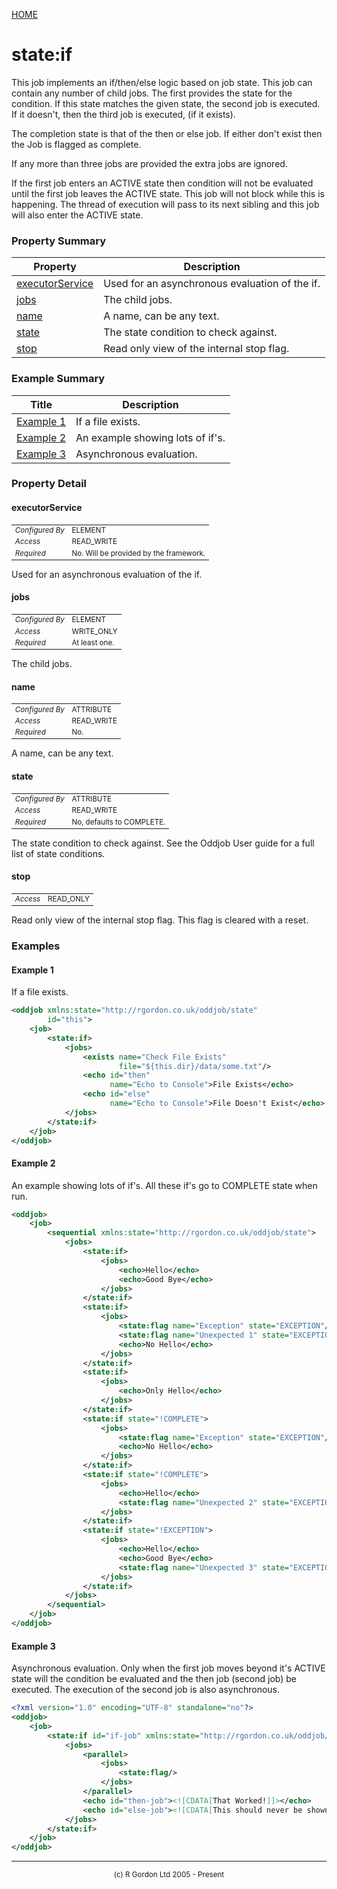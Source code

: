 [HOME](../../../README.md)
# state:if

This job implements an if/then/else logic based on job state. This job can
contain any number of child jobs. The first provides the state for
the condition.
If this state matches the given state, the second job is
executed. If it doesn't, then the third job is executed, (if it exists).


The completion state is that of the then or else job. If either don't
exist then the Job is flagged as complete.


If any more than three jobs are provided the extra jobs are ignored.


If the first job enters an ACTIVE state then condition will not be
evaluated until the first job leaves the ACTIVE state. This job will
not block while this is happening. The thread of execution will pass
to its next sibling and this job will also enter the ACTIVE state.

### Property Summary

| Property | Description |
| -------- | ----------- |
| [executorService](#propertyexecutorService) | Used for an asynchronous evaluation of the if. | 
| [jobs](#propertyjobs) | The child jobs. | 
| [name](#propertyname) | A name, can be any text. | 
| [state](#propertystate) | The state condition to check against. | 
| [stop](#propertystop) | Read only view of the internal stop flag. | 


### Example Summary

| Title | Description |
| ----- | ----------- |
| [Example 1](#example1) | If a file exists. |
| [Example 2](#example2) | An example showing lots of if's. |
| [Example 3](#example3) | Asynchronous evaluation. |


### Property Detail
#### executorService <a name="propertyexecutorService"></a>

<table style='font-size:smaller'>
      <tr><td><i>Configured By</i></td><td>ELEMENT</td></tr>
      <tr><td><i>Access</i></td><td>READ_WRITE</td></tr>
      <tr><td><i>Required</i></td><td>No. Will be provided by the framework.</td></tr>
</table>

Used for an asynchronous evaluation of the if.

#### jobs <a name="propertyjobs"></a>

<table style='font-size:smaller'>
      <tr><td><i>Configured By</i></td><td>ELEMENT</td></tr>
      <tr><td><i>Access</i></td><td>WRITE_ONLY</td></tr>
      <tr><td><i>Required</i></td><td>At least one.</td></tr>
</table>

The child jobs.

#### name <a name="propertyname"></a>

<table style='font-size:smaller'>
      <tr><td><i>Configured By</i></td><td>ATTRIBUTE</td></tr>
      <tr><td><i>Access</i></td><td>READ_WRITE</td></tr>
      <tr><td><i>Required</i></td><td>No.</td></tr>
</table>

A name, can be any text.

#### state <a name="propertystate"></a>

<table style='font-size:smaller'>
      <tr><td><i>Configured By</i></td><td>ATTRIBUTE</td></tr>
      <tr><td><i>Access</i></td><td>READ_WRITE</td></tr>
      <tr><td><i>Required</i></td><td>No, defaults to COMPLETE.</td></tr>
</table>

The state condition to check against.
See the Oddjob User guide for a full list of state conditions.

#### stop <a name="propertystop"></a>

<table style='font-size:smaller'>
      <tr><td><i>Access</i></td><td>READ_ONLY</td></tr>
</table>

Read only view of the internal stop flag.
This flag is cleared with a reset.


### Examples
#### Example 1 <a name="example1"></a>

If a file exists.


```xml
<oddjob xmlns:state="http://rgordon.co.uk/oddjob/state"
        id="this">
    <job>
        <state:if>
            <jobs>
                <exists name="Check File Exists"
                        file="${this.dir}/data/some.txt"/>
                <echo id="then"
                      name="Echo to Console">File Exists</echo>
                <echo id="else"
                      name="Echo to Console">File Doesn't Exist</echo>
            </jobs>
        </state:if>
    </job>
</oddjob>

```


#### Example 2 <a name="example2"></a>

An example showing lots of if's. All these if's go to COMPLETE state
when run.


```xml
<oddjob>
    <job>
        <sequential xmlns:state="http://rgordon.co.uk/oddjob/state">
            <jobs>
                <state:if>
                    <jobs>
                        <echo>Hello</echo>
                        <echo>Good Bye</echo>
                    </jobs>
                </state:if>
                <state:if>
                    <jobs>
                        <state:flag name="Exception" state="EXCEPTION"/>
                        <state:flag name="Unexpected 1" state="EXCEPTION"/>
                        <echo>No Hello</echo>
                    </jobs>
                </state:if>
                <state:if>
                    <jobs>
                        <echo>Only Hello</echo>
                    </jobs>
                </state:if>
                <state:if state="!COMPLETE">
                    <jobs>
                        <state:flag name="Exception" state="EXCEPTION"/>
                        <echo>No Hello</echo>
                    </jobs>
                </state:if>
                <state:if state="!COMPLETE">
                    <jobs>
                        <echo>Hello</echo>
                        <state:flag name="Unexpected 2" state="EXCEPTION"/>
                    </jobs>
                </state:if>
                <state:if state="!EXCEPTION">
                    <jobs>
                        <echo>Hello</echo>
                        <echo>Good Bye</echo>
                        <state:flag name="Unexpected 3" state="EXCEPTION"/>
                    </jobs>
                </state:if>
            </jobs>
        </sequential>
    </job>
</oddjob>
```


#### Example 3 <a name="example3"></a>

Asynchronous evaluation. Only when the first job moves beyond it's ACTIVE
state will the condition be evaluated and the then job (second job)
be executed. The execution of the second job is also asynchronous.


```xml
<?xml version="1.0" encoding="UTF-8" standalone="no"?>
<oddjob>
    <job>
        <state:if id="if-job" xmlns:state="http://rgordon.co.uk/oddjob/state">
            <jobs>
                <parallel>
                    <jobs>
                        <state:flag/>
                    </jobs>
                </parallel>
                <echo id="then-job"><![CDATA[That Worked!]]></echo>
                <echo id="else-job"><![CDATA[This should never be shown.]]></echo>
            </jobs>
        </state:if>
    </job>
</oddjob>

```



-----------------------

<div style='font-size: smaller; text-align: center;'>(c) R Gordon Ltd 2005 - Present</div>
